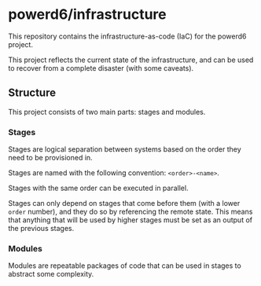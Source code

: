 # powerd6/infrastructure

This repository contains the infrastructure-as-code (IaC) for the powerd6 project.

This project reflects the current state of the infrastructure, and can be used
to recover from a complete disaster (with some caveats).

## Structure

This project consists of two main parts: stages and modules.

### Stages

Stages are logical separation between systems based on the order they need to be
 provisioned in.

Stages are named with the following convention: `<order>-<name>`.

Stages with the same order can be executed in parallel.

Stages can only depend on stages that come before them (with a lower `order` number), and they do so by referencing the remote state. This means that anything that will be used by higher stages must be set as an output of the previous stages.

### Modules

Modules are repeatable packages of code that can be used in stages to abstract
some complexity.
